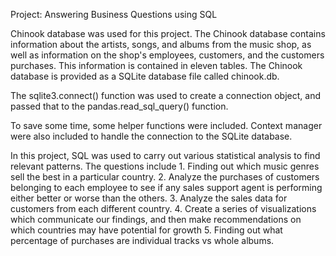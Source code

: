 Project: Answering Business Questions using SQL

Chinook database was used for this project. The Chinook database contains information about the artists, songs, and albums from the music shop, as well as information on the shop's employees, customers, and the customers purchases. This information is contained in eleven tables. The Chinook database is provided as a SQLite database file called chinook.db.

The sqlite3.connect() function was used to create a connection object, and passed that to the pandas.read_sql_query() function. 

To save some time, some helper functions were included. Context manager were also included to handle the connection to the SQLite database.

In this project, SQL was used to carry out various statistical analysis to find relevant patterns. The questions include 1. Finding out which music genres sell the best in a particular country. 2. Analyze the purchases of customers belonging to each employee to see if any sales support agent is performing either better or worse than the others. 3. Analyze the sales data for customers from each different country. 4. Create a series of visualizations which communicate our findings, and then make recommendations on which countries may have potential for growth 5. Finding out what percentage of purchases are individual tracks vs whole albums.
